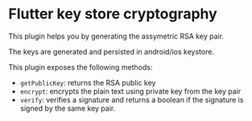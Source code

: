 # Flutter key store cryptography

This plugin helps you by generating the assymetric RSA key pair. 

The keys are generated and persisted in android/ios keystore.

This plugin exposes the following methods:
* `getPublicKey`: returns the RSA public key
* `encrypt`: encrypts the plain text using private key from the key pair
* `verify`: verifies a signature and returns a boolean if the signature is signed by the same key pair.
